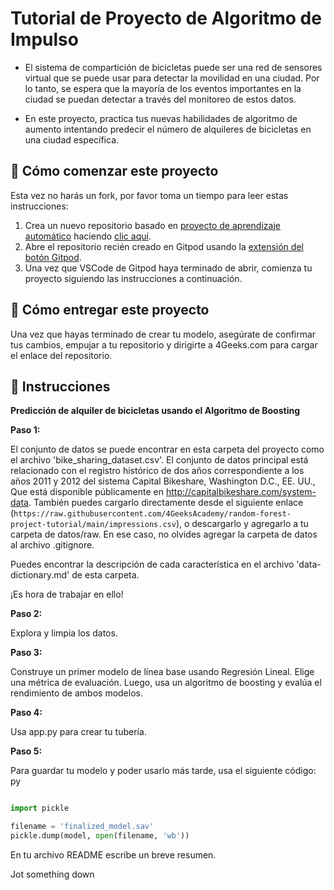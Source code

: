<!-- hide -->
# Tutorial de Proyecto de Algoritmo de Impulso
<!-- endhide -->

- El sistema de compartición de bicicletas puede ser una red de sensores virtual que se puede usar para detectar la movilidad en una ciudad. Por lo tanto, se espera que la mayoría de los eventos importantes en la ciudad se puedan detectar a través del monitoreo de estos datos.

- En este proyecto, practica tus nuevas habilidades de algoritmo de aumento intentando predecir el número de alquileres de bicicletas en una ciudad específica.

## 🌱 Cómo comenzar este proyecto

Esta vez no harás un fork, por favor toma un tiempo para leer estas instrucciones:

1. Crea un nuevo repositorio basado en [proyecto de aprendizaje automático](https://github.com/4GeeksAcademy/machine-learning-python-template/generate) haciendo [clic aquí](https://github.com/4GeeksAcademy/machine-learning-python-template).
2. Abre el repositorio recién creado en Gitpod usando la [extensión del botón Gitpod](https://www.gitpod.io/docs/browser-extension/).
3. Una vez que VSCode de Gitpod haya terminado de abrir, comienza tu proyecto siguiendo las instrucciones a continuación.

## 🚛 Cómo entregar este proyecto

Una vez que hayas terminado de crear tu modelo, asegúrate de confirmar tus cambios, empujar a tu repositorio y dirigirte a 4Geeks.com para cargar el enlace del repositorio.

## 📝 Instrucciones

**Predicción de alquiler de bicicletas usando el Algoritmo de Boosting**

**Paso 1:**

El conjunto de datos se puede encontrar en esta carpeta del proyecto como el archivo 'bike_sharing_dataset.csv'. El conjunto de datos principal está relacionado con el registro histórico de dos años correspondiente a los años 2011 y 2012 del sistema Capital Bikeshare, Washington D.C., EE. UU., Que está disponible públicamente en http://capitalbikeshare.com/system-data. También puedes cargarlo directamente desde el siguiente enlace (`https://raw.githubusercontent.com/4GeeksAcademy/random-forest-project-tutorial/main/impressions.csv`), o descargarlo y agregarlo a tu carpeta de datos/raw. En ese caso, no olvides agregar la carpeta de datos al archivo .gitignore.

Puedes encontrar la descripción de cada característica en el archivo 'data-dictionary.md' de esta carpeta.

¡Es hora de trabajar en ello!

**Paso 2:**

Explora y limpia los datos.

**Paso 3:**

Construye un primer modelo de línea base usando Regresión Lineal. Elige una métrica de evaluación. Luego, usa un algoritmo de boosting y evalúa el rendimiento de ambos modelos.

**Paso 4:**

Usa app.py para crear tu tubería.

**Paso 5:**

Para guardar tu modelo y poder usarlo más tarde, usa el siguiente código:
py

```py

import pickle

filename = 'finalized_model.sav'
pickle.dump(model, open(filename, 'wb'))
```

En tu archivo README escribe un breve resumen.










Jot something down



